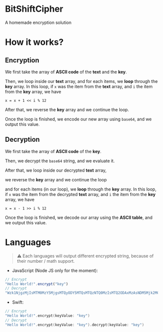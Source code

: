 # BitShiftCipher
A homemade encryption solution

# How it works?
## Encryption
We first take the array of **ASCII code** of the **text** and the **key**.

Then, we loop inside our **text** array, and for each items, we **loop** through the **key** array. In this loop, if `x` was the item from the **text** array, and `i` the item from the **key** array, we have
```
x = x + 1 << i % 12
```
After that, we reverse the **key** array and we continue the loop.

Once the loop is finished, we encode our new array using `base64`, and we output this value.

## Decryption
We first take the array of **ASCII code** of the **key**.

Then, we decrypt the `base64` string, and we evaluate it.

After that, we loop inside our decrypted **text** array,

we reverse the **key** array and we continue the loop

and for each items (in our loop), we **loop** through the **key** array. In this loop, if `x` was the item from the decrypted **text** array, and `i` the item from the **key** array, we have
```
x = x - 1 >> i % 12
```


Once the loop is finished, we decode our array using the **ASCII table**, and we output this value.

# Languages

> ⚠️ Each languages will output different encrypted string, because of their number / math support.

- JavaScript (Node JS only for the moment):
```js
// Encrypt
"Hello World!".encrypt("key")
// Decrypt
"Wzk1NjgzMjIsMTM0MzY5MjgsMTQyODY5MTQsMTQzNTQ0MzIsMTQ2ODAxMzAsNDM5Mjk2MCwxMTUzNDQwMiwxNDc0NzY0OCwxNTA3MzM0NiwxNDM1NDQzMiwxMzIzODMzOF0=".decrypt("key")
```
- Swift:
```swift
// Encrypt
"Hello World!".encrypt(keyValue: "key")
// Decrypt
"Hello World!".encrypt(keyValue: "key").decrypt(keyValue: "key")
```
